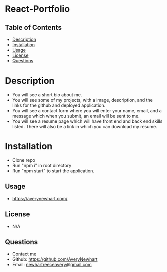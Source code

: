 # React-Portfolio
 
  ## Table of Contents

  * [Description](#description)
  * [Installation](#installation)
  * [Usage](#usage)
  * [License](#license)
  * [Questions](#questions)
  
  # Description
  - You will see a short bio about me. 
  - You will see some of my projects, with a image, description, and the links for the github and deployed  application.
  - You will see a contact form where you will enter your name, email, and a message which when you submit, an email will be sent to me.
  - You will see a resume page which will have front end and back end skills listed. There will also be a link in which you can download my resume.

  # Installation
  - Clone repo
  - Run "npm i" in root directory
  - Run "npm start" to start the application. 

  ## Usage
  - https://averynewhart.com/

  ## License
  -  N/A

  ## Questions
  - Contact me
  - Github: https://github.com/AveryNewhart
  - Email: newhartreeceavery@gmail.com